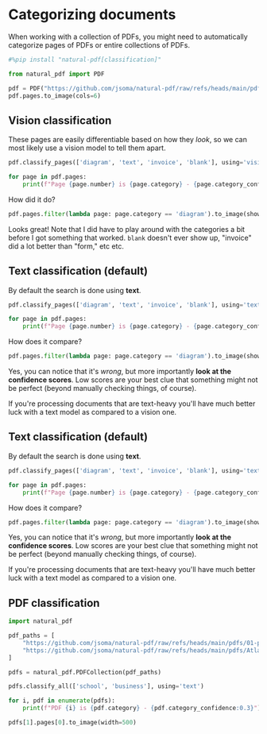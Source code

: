 # Categorizing documents

When working with a collection of PDFs, you might need to automatically categorize pages of PDFs or entire collections of PDFs.

```python
#%pip install "natural-pdf[classification]"
```

```python
from natural_pdf import PDF

pdf = PDF("https://github.com/jsoma/natural-pdf/raw/refs/heads/main/pdfs/cia-doc.pdf")
pdf.pages.to_image(cols=6)
```

## Vision classification

These pages are easily differentiable based on how they *look*, so we can most likely use a vision model to tell them apart.

```python
pdf.classify_pages(['diagram', 'text', 'invoice', 'blank'], using='vision')

for page in pdf.pages:
    print(f"Page {page.number} is {page.category} - {page.category_confidence:0.3}")
```

How did it do?

```python
pdf.pages.filter(lambda page: page.category == 'diagram').to_image(show_category=True)
```

Looks great! Note that I did have to play around with the categories a bit before I got something that worked. `blank` doesn't ever show up, "invoice" did a lot better than "form," etc etc.

## Text classification (default)

By default the search is done using **text**.

```python
pdf.classify_pages(['diagram', 'text', 'invoice', 'blank'], using='text')

for page in pdf.pages:
    print(f"Page {page.number} is {page.category} - {page.category_confidence:0.3}")
```

How does it compare?

```python
pdf.pages.filter(lambda page: page.category == 'diagram').to_image(show_category=True)
```

Yes, you can notice that it's *wrong*, but more importantly **look at the confidence scores**. Low scores are your best clue that something might not be perfect (beyond manually checking things, of course).

If you're processing documents that are text-heavy you'll have much better luck with a text model as compared to a vision one.

## Text classification (default)

By default the search is done using **text**.

```python
pdf.classify_pages(['diagram', 'text', 'invoice', 'blank'], using='text')

for page in pdf.pages:
    print(f"Page {page.number} is {page.category} - {page.category_confidence:0.3}")
```

How does it compare?

```python
pdf.pages.filter(lambda page: page.category == 'diagram').to_image(show_category=True)
```

Yes, you can notice that it's *wrong*, but more importantly **look at the confidence scores**. Low scores are your best clue that something might not be perfect (beyond manually checking things, of course).

If you're processing documents that are text-heavy you'll have much better luck with a text model as compared to a vision one.

## PDF classification

```python
import natural_pdf

pdf_paths = [
    "https://github.com/jsoma/natural-pdf/raw/refs/heads/main/pdfs/01-practice.pdf",
    "https://github.com/jsoma/natural-pdf/raw/refs/heads/main/pdfs/Atlanta_Public_Schools_GA_sample.pdf"
]

pdfs = natural_pdf.PDFCollection(pdf_paths)
```

```python
pdfs.classify_all(['school', 'business'], using='text')

for i, pdf in enumerate(pdfs):
    print(f"PDF {i} is {pdf.category} - {pdf.category_confidence:0.3}")
```

```python
pdfs[1].pages[0].to_image(width=500)
```